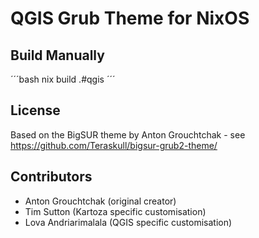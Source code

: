 # QGIS Grub Theme for NixOS

## Build Manually

´´´bash
nix build .#qgis
´´´

## License

Based on the BigSUR theme by Anton Grouchtchak - see <https://github.com/Teraskull/bigsur-grub2-theme/>

## Contributors

* Anton Grouchtchak (original creator)
* Tim Sutton (Kartoza specific customisation)
* Lova Andriarimalala (QGIS specific customisation)
